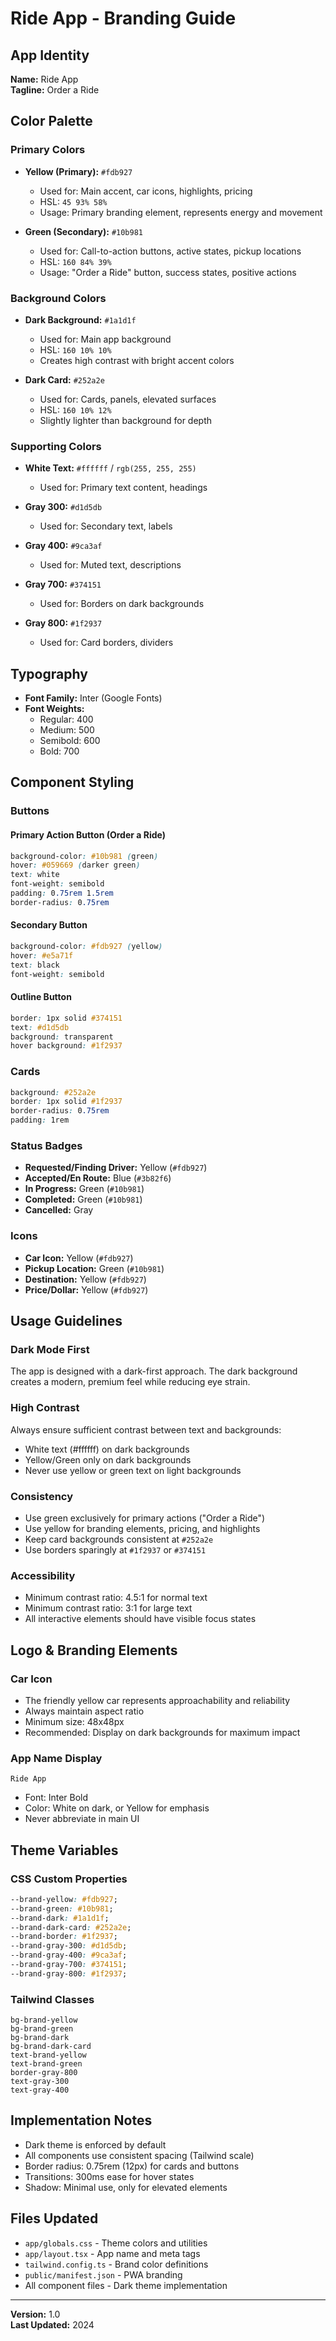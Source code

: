# Ride App - Branding Guide

## App Identity

**Name:** Ride App  
**Tagline:** Order a Ride

## Color Palette

### Primary Colors

- **Yellow (Primary):** `#fdb927`
  - Used for: Main accent, car icons, highlights, pricing
  - HSL: `45 93% 58%`
  - Usage: Primary branding element, represents energy and movement

- **Green (Secondary):** `#10b981`
  - Used for: Call-to-action buttons, active states, pickup locations
  - HSL: `160 84% 39%`
  - Usage: "Order a Ride" button, success states, positive actions

### Background Colors

- **Dark Background:** `#1a1d1f`
  - Used for: Main app background
  - HSL: `160 10% 10%`
  - Creates high contrast with bright accent colors

- **Dark Card:** `#252a2e`
  - Used for: Cards, panels, elevated surfaces
  - HSL: `160 10% 12%`
  - Slightly lighter than background for depth

### Supporting Colors

- **White Text:** `#ffffff` / `rgb(255, 255, 255)`
  - Used for: Primary text content, headings

- **Gray 300:** `#d1d5db`
  - Used for: Secondary text, labels

- **Gray 400:** `#9ca3af`
  - Used for: Muted text, descriptions

- **Gray 700:** `#374151`
  - Used for: Borders on dark backgrounds

- **Gray 800:** `#1f2937`
  - Used for: Card borders, dividers

## Typography

- **Font Family:** Inter (Google Fonts)
- **Font Weights:**
  - Regular: 400
  - Medium: 500
  - Semibold: 600
  - Bold: 700

## Component Styling

### Buttons

#### Primary Action Button (Order a Ride)
```css
background-color: #10b981 (green)
hover: #059669 (darker green)
text: white
font-weight: semibold
padding: 0.75rem 1.5rem
border-radius: 0.75rem
```

#### Secondary Button
```css
background-color: #fdb927 (yellow)
hover: #e5a71f
text: black
font-weight: semibold
```

#### Outline Button
```css
border: 1px solid #374151
text: #d1d5db
background: transparent
hover background: #1f2937
```

### Cards

```css
background: #252a2e
border: 1px solid #1f2937
border-radius: 0.75rem
padding: 1rem
```

### Status Badges

- **Requested/Finding Driver:** Yellow (`#fdb927`)
- **Accepted/En Route:** Blue (`#3b82f6`)
- **In Progress:** Green (`#10b981`)
- **Completed:** Green (`#10b981`)
- **Cancelled:** Gray

### Icons

- **Car Icon:** Yellow (`#fdb927`)
- **Pickup Location:** Green (`#10b981`)
- **Destination:** Yellow (`#fdb927`)
- **Price/Dollar:** Yellow (`#fdb927`)

## Usage Guidelines

### Dark Mode First
The app is designed with a dark-first approach. The dark background creates a modern, premium feel while reducing eye strain.

### High Contrast
Always ensure sufficient contrast between text and backgrounds:
- White text (#ffffff) on dark backgrounds
- Yellow/Green only on dark backgrounds
- Never use yellow or green text on light backgrounds

### Consistency
- Use green exclusively for primary actions ("Order a Ride")
- Use yellow for branding elements, pricing, and highlights
- Keep card backgrounds consistent at `#252a2e`
- Use borders sparingly at `#1f2937` or `#374151`

### Accessibility
- Minimum contrast ratio: 4.5:1 for normal text
- Minimum contrast ratio: 3:1 for large text
- All interactive elements should have visible focus states

## Logo & Branding Elements

### Car Icon
- The friendly yellow car represents approachability and reliability
- Always maintain aspect ratio
- Minimum size: 48x48px
- Recommended: Display on dark backgrounds for maximum impact

### App Name Display
```
Ride App
```
- Font: Inter Bold
- Color: White on dark, or Yellow for emphasis
- Never abbreviate in main UI

## Theme Variables

### CSS Custom Properties
```css
--brand-yellow: #fdb927;
--brand-green: #10b981;
--brand-dark: #1a1d1f;
--brand-dark-card: #252a2e;
--brand-border: #1f2937;
--brand-gray-300: #d1d5db;
--brand-gray-400: #9ca3af;
--brand-gray-700: #374151;
--brand-gray-800: #1f2937;
```

### Tailwind Classes
```
bg-brand-yellow
bg-brand-green
bg-brand-dark
bg-brand-dark-card
text-brand-yellow
text-brand-green
border-gray-800
text-gray-300
text-gray-400
```

## Implementation Notes

- Dark theme is enforced by default
- All components use consistent spacing (Tailwind scale)
- Border radius: 0.75rem (12px) for cards and buttons
- Transitions: 300ms ease for hover states
- Shadow: Minimal use, only for elevated elements

## Files Updated

- `app/globals.css` - Theme colors and utilities
- `app/layout.tsx` - App name and meta tags
- `tailwind.config.ts` - Brand color definitions
- `public/manifest.json` - PWA branding
- All component files - Dark theme implementation

---

**Version:** 1.0  
**Last Updated:** 2024